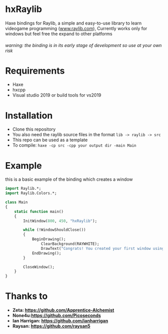 # hxRaylib
Haxe bindings for Raylib, a simple and easy-to-use library to learn videogame programming (www.raylib.com), Currently works only for windows but feel free the expand to other platforms

###### warning: the binding is in its early stage of development so use at your own risk

# Requirements
- Haxe
- hxcpp
- Visual studio 2019 or build tools for vs2019

# Installation
- Clone this repository
- You also need the raylib source files in the format `lib -> raylib -> src`
- This repo can be used as a template 
-  To compile: `haxe -cp src -cpp your output dir -main Main`

# Example
this is a basic example of the binding which creates a window
```haxe
import Raylib.*;
import Raylib.Colors.*;

class Main
{
    static function main()
    {
        InitWindow(800, 450, "hxRaylib");

        while (!WindowShouldClose())
        {
            BeginDrawing();
                ClearBackground(RAYWHITE);
                DrawText("Congrats! You created your first window using hxRaylib!", 100, 100, 20, RAYWHITE);
            EndDrawing();
        }

        CloseWindow();
    }
}
```

# Thanks to
- **Zeta: https://github.com/Apprentice-Alchemist**
- **None4u:https://github.com/Picoseconds**
- **Ian Harrigan: https://github.com/ianharrigan**
- **Raysan: https://github.com/raysan5**
